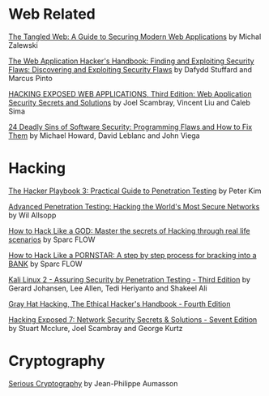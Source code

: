 # Web Related
[The Tangled Web: A Guide to Securing Modern Web Applications](https://www.amazon.co.uk/gp/product/B006FZ3UNI) by Michal Zalewski

[The Web Application Hacker's Handbook: Finding and Exploiting Security Flaws: Discovering and Exploiting Security Flaws](https://www.amazon.co.uk/gp/product/1118026470) by Dafydd Stuffard and Marcus Pinto

[HACKING EXPOSED WEB APPLICATIONS, Third Edition: Web Application Security Secrets and Solutions](https://www.amazon.co.uk/gp/product/0071740643) by Joel Scambray, Vincent Liu and Caleb Sima

[24 Deadly Sins of Software Security: Programming Flaws and How to Fix Them](https://www.amazon.co.uk/gp/product/0071626751) by Michael Howard, David Leblanc and John Viega

# Hacking

[The Hacker Playbook 3: Practical Guide to Penetration Testing](https://amazon.co.uk/gp/product/B07CSPFYZ2) by Peter Kim

[Advanced Penetration Testing: Hacking the World's Most Secure Networks](https://www.amazon.co.uk/gp/product/1119367689/) by Wil Allsopp

[How to Hack Like a GOD: Master the secrets of Hacking through real life scenarios](https://www.amazon.co.uk/gp/product/1521232687) by Sparc FLOW

[How to Hack Like a PORNSTAR: A step by step process for bracking into a BANK](https://www.amazon.co.uk/gp/product/1520478518) by Sparc FLOW

[Kali Linux 2 - Assuring Security by Penetration Testing - Third Edition](https://www.amazon.co.uk/gp/product/1785888420) by Gerard Johansen, Lee Allen, Tedi Heriyanto and Shakeel Ali

[Gray Hat Hacking, The Ethical Hacker's Handbook - Fourth Edition](https://www.amazon.co.uk/gp/product/0071832386)

[Hacking Exposed 7: Network Security Secrets & Solutions - Sevent Edition](https://www.amazon.co.uk/gp/product/0071780289) by Stuart Mcclure, Joel Scambray and George Kurtz

# Cryptography

[Serious Cryptography](https://www.amazon.co.uk/gp/product/1593278268) by Jean-Philippe Aumasson
